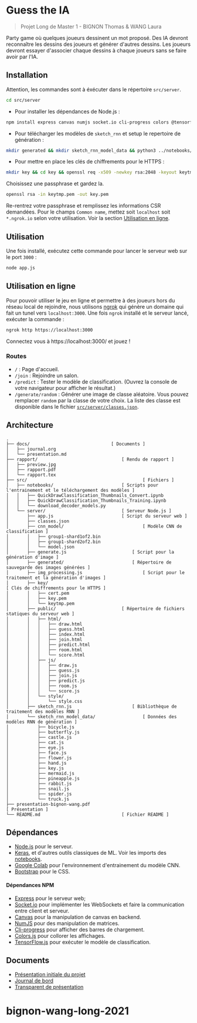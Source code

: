 # Guess the IA

> Projet Long de Master 1 - BIGNON Thomas & WANG Laura

Party game où quelques joueurs dessinent un mot proposé. Des IA devront reconnaître les dessins des joueurs et générer d'autres dessins. Les joueurs devront essayer d'associer chaque dessins à chaque joueurs sans se faire avoir par l'IA.

## Installation

Attention, les commandes sont à éxécuter dans le répertoire `src/server`.

```sh
cd src/server
```

- Pour installer les dépendances de Node.js :

```sh
npm install express canvas numjs socket.io cli-progress colors @tensorflow/tfjs-node
```

- Pour télécharger les modèles de `sketch_rnn` et setup le repertoire de génération :

```sh
mkdir generated && mkdir sketch_rnn_model_data && python3 ../notebooks/download_decoder_models.py
```

- Pour mettre en place les clés de chiffrements pour le HTTPS :

```sh
mkdir key && cd key && openssl req -x509 -newkey rsa:2048 -keyout keytmp.pem -out cert.pem -days 365
```

Choisissez une passphrase et gardez la.

```sh
openssl rsa -in keytmp.pem -out key.pem
```

Re-rentrez votre passphrase et remplissez les informations CSR demandées. Pour le champs `Common name`, mettez soit `localhost` soit `*.ngrok.io` selon votre utilisation. Voir la section [Utilisation en ligne](#utilisation-en-ligne).

## Utilisation

Une fois installé, exécutez cette commande pour lancer le serveur web sur le port `3000` :

```sh
node app.js
```

## Utilisation en ligne

Pour pouvoir utiliser le jeu en ligne et permettre à des joueurs hors du réseau local de rejoindre, nous utilisons [ngrok](https://ngrok.com/) qui génère un domaine qui fait un tunel vers `localhost:3000`.
Une fois `ngrok` installé et le serveur lancé, exécuter la commande : 

```sh
ngrok http https://localhost:3000
```

Connectez vous à https://localhost:3000/ et jouez !

### Routes

-  `/` : Page d'accueil.
- `/join` : Rejoindre un salon.
- `/predict` : Tester le modèle de classification. (Ouvrez la console de votre navigateur pour afficher le résultat.)
- `/generate/random` : Générer une image de classe aléatoire. Vous pouvez remplacer `random` par la classe de votre choix. La liste des classe est disponible dans le fichier [`src/server/classes.json`](src/server/classes.json).

## Architecture

```
.
├── docs/								[ Documents ]
│   ├── journal.org
│   └── presentation.md
├── rapport/								[ Rendu de rapport ]
│   ├── preview.jpg
│   ├── rapport.pdf
│   └── rapport.tex
├── src/		    			             		[ Fichiers ]
│   ├── notebooks/							[ Scripts pour l'entrainement et le téléchargement des modèles ]
│   │   ├── QuickDrawClassification_Thumbnails_Convert.ipynb
│   │   ├── QuickDrawClassification_Thumbnails_Training.ipynb
│   │   └── download_decoder_models.py
│   └── server/								[ Serveur Node.js ]
│       ├── app.js							[ Script du serveur web ]
│       ├── classes.json
│       ├── cnn_model/						        [ Modèle CNN de classification ]
│       │   ├── group1-shard1of2.bin
│       │   ├── group1-shard2of2.bin
│       │   └── model.json
│       ├── generate.js							[ Script pour la génération d'image ]
│       ├── generated/							[ Répertoire de sauvegarde des images générées ]
│       ├── img_processing.js						[ Script pour le traitement et la génération d'images ]
│       ├── key/                                                        [ Clés de chiffrements pour le HTTPS ]
│       │   ├── cert.pem
│       │   ├── key.pem
│       │   └── keytmp.pem
│       ├── public/							[ Répertoire de fichiers statiques du serveur web ]
│       │   ├── html/
│       │   │   ├── draw.html
│       │   │   ├── guess.html
│       │   │   ├── index.html
│       │   │   ├── join.html
│       │   │   ├── predict.html
│       │   │   ├── room.html
│       │   │   └── score.html
│       │   ├── js/
│       │   │   ├── draw.js
│       │   │   ├── guess.js
│       │   │   ├── join.js
│       │   │   ├── predict.js
│       │   │   ├── room.js
│       │   │   └── score.js
│       │   └── style/
│       │       └── style.css
│       ├── sketch_rnn.js						[ Bibliothèque de traitement des modèles RNN ]
│       └── sketch_rnn_model_data/					[ Données des modèles RNN de génération ]
│           ├── bicycle.js
│           ├── butterfly.js
│           ├── castle.js
│           ├── cat.js
│           ├── eye.js
│           ├── face.js
│           ├── flower.js
│           ├── hand.js
│           ├── key.js
│           ├── mermaid.js
│           ├── pineapple.js
│           ├── rabbit.js
│           ├── snail.js
│           ├── spider.js
│           └── truck.js
├── presentation-bignon-wang.pdf                                        [ Présentation ]
└── README.md								[ Fichier README ]

```

## Dépendances

- [Node.js](https://nodejs.org/en/) pour le serveur.
- [Keras](https://keras.io/), et d'autres outils classiques de ML. Voir les imports des [notebooks](src/notebooks/).
- [Google Colab](https://colab.research.google.com/notebooks/welcome.ipynb?hl=fr) pour l'environnement d'entrainement du modèle CNN.
- [Bootstrap](https://getbootstrap.com/) pour le CSS.

#### Dépendances NPM

- [Express](https://www.npmjs.com/package/express) pour le serveur web;
- [Socket.io](https://socket.io/) pour implémenter les WebSockets et faire la communication entre client et serveur.
- [Canvas](https://www.npmjs.com/package/canvas) pour la manipulation de canvas en backend.
- [NumJS](https://www.npmjs.com/package/numjs) pour des manipulation de matrices.
- [Cli-progress](https://www.npmjs.com/package/cli-progress) pour afficher des barres de chargement.
- [Colors.js](https://www.npmjs.com/package/colors) pour collorer les affichages.
- [TensorFlow.js](https://www.npmjs.com/package/@tensorflow/tfjs-node) pour exécuter le modèle de classification.  


## Documents

- [Présentation initiale du projet](docs/presentation.md)
- [Journal de bord](docs/journal.org)
- [Transparent de présentation](presentation-bignon-wang.pdf)
# bignon-wang-long-2021
